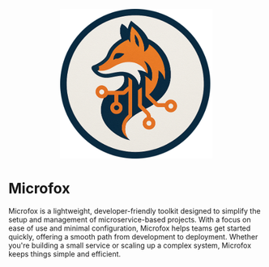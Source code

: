 <p align="center">
  <img src="microfox.png" alt="JOS" width="300"/>
</p>

# Microfox
Microfox is a lightweight, developer-friendly toolkit designed to simplify the setup and management of microservice-based projects. With a focus on ease of use and minimal configuration, Microfox helps teams get started quickly, offering a smooth path from development to deployment. Whether you're building a small service or scaling up a complex system, Microfox keeps things simple and efficient. 

